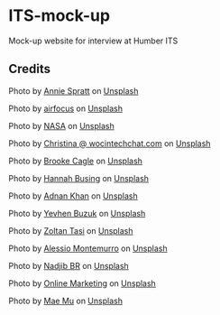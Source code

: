 # ITS-mock-up
Mock-up website for interview at Humber ITS

## Credits

Photo by <a href="https://unsplash.com/@anniespratt?utm_source=unsplash&utm_medium=referral&utm_content=creditCopyText">Annie Spratt</a> on <a href="https://unsplash.com/photos/QckxruozjRg?utm_source=unsplash&utm_medium=referral&utm_content=creditCopyText">Unsplash</a>
  
Photo by <a href="https://unsplash.com/@airfocus?utm_source=unsplash&utm_medium=referral&utm_content=creditCopyText">airfocus</a> on <a href="https://unsplash.com/photos/f2C59x5uvn8?utm_source=unsplash&utm_medium=referral&utm_content=creditCopyText">Unsplash</a>

Photo by <a href="https://unsplash.com/@nasa?utm_source=unsplash&utm_medium=referral&utm_content=creditCopyText">NASA</a> on <a href="https://unsplash.com/photos/Q1p7bh3SHj8?utm_source=unsplash&utm_medium=referral&utm_content=creditCopyText">Unsplash</a>

Photo by <a href="https://unsplash.com/@wocintechchat?utm_source=unsplash&utm_medium=referral&utm_content=creditCopyText">Christina @ wocintechchat.com</a> on <a href="https://unsplash.com/photos/glRqyWJgUeY?utm_source=unsplash&utm_medium=referral&utm_content=creditCopyText">Unsplash</a>
  
Photo by <a href="https://unsplash.com/@brookecagle?utm_source=unsplash&utm_medium=referral&utm_content=creditCopyText">Brooke Cagle</a> on <a href="https://unsplash.com/photos/g1Kr4Ozfoac?utm_source=unsplash&utm_medium=referral&utm_content=creditCopyText">Unsplash</a>

Photo by <a href="https://unsplash.com/@hannahbusing?utm_source=unsplash&utm_medium=referral&utm_content=creditCopyText">Hannah Busing</a> on <a href="https://unsplash.com/photos/Zyx1bK9mqmA?utm_source=unsplash&utm_medium=referral&utm_content=creditCopyText">Unsplash</a>

Photo by <a href="https://unsplash.com/@adnan10?utm_source=unsplash&utm_medium=referral&utm_content=creditCopyText">Adnan Khan</a> on <a href="https://unsplash.com/photos/VS2C5_GI_MM?utm_source=unsplash&utm_medium=referral&utm_content=creditCopyText">Unsplash</a>

Photo by <a href="https://unsplash.com/@buzuk?utm_source=unsplash&utm_medium=referral&utm_content=creditCopyText">Yevhen Buzuk</a> on <a href="https://unsplash.com/photos/R6TMFhxRxeI?utm_source=unsplash&utm_medium=referral&utm_content=creditCopyText">Unsplash</a>

Photo by <a href="https://unsplash.com/fr/@zoltantasi?utm_source=unsplash&utm_medium=referral&utm_content=creditCopyText">Zoltan Tasi</a> on <a href="https://unsplash.com/photos/HTpAIzZRHvw?utm_source=unsplash&utm_medium=referral&utm_content=creditCopyText">Unsplash</a>

Photo by <a href="https://unsplash.com/@alessiomonte?utm_source=unsplash&utm_medium=referral&utm_content=creditCopyText">Alessio Montemurro</a> on <a href="https://unsplash.com/photos/h4lvfRaOQOo?utm_source=unsplash&utm_medium=referral&utm_content=creditCopyText">Unsplash</a>

Photo by <a href="https://unsplash.com/@depthcontroller?utm_source=unsplash&utm_medium=referral&utm_content=creditCopyText">Nadjib BR</a> on <a href="https://unsplash.com/photos/51Ms-0PbCHo?utm_source=unsplash&utm_medium=referral&utm_content=creditCopyText">Unsplash</a>

Photo by <a href="https://unsplash.com/@impulsq?utm_source=unsplash&utm_medium=referral&utm_content=creditCopyText">Online Marketing</a> on <a href="https://unsplash.com/images/things/health?utm_source=unsplash&utm_medium=referral&utm_content=creditCopyText">Unsplash</a>

Photo by <a href="https://unsplash.com/@picoftasty?utm_source=unsplash&utm_medium=referral&utm_content=creditCopyText">Mae Mu</a> on <a href="https://unsplash.com/photos/Mqb0YDRNr7k?utm_source=unsplash&utm_medium=referral&utm_content=creditCopyText">Unsplash</a>

